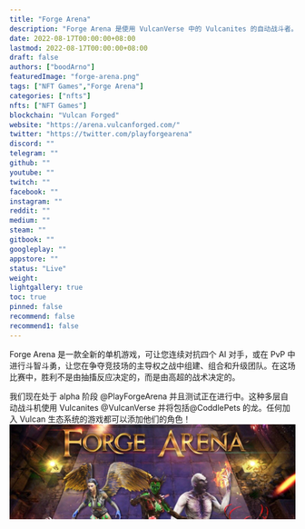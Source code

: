 ```yaml
---
title: "Forge Arena"
description: "Forge Arena 是使用 VulcanVerse 中的 Vulcanites 的自动战斗者。在这款奇幻战斗机中让您的 NFT 角色与 AI 或对手对抗。"
date: 2022-08-17T00:00:00+08:00
lastmod: 2022-08-17T00:00:00+08:00
draft: false
authors: ["boodArno"]
featuredImage: "forge-arena.png"
tags: ["NFT Games","Forge Arena"]
categories: ["nfts"]
nfts: ["NFT Games"]
blockchain: "Vulcan Forged"
website: "https://arena.vulcanforged.com/"
twitter: "https://twitter.com/playforgearena"
discord: ""
telegram: ""
github: ""
youtube: ""
twitch: ""
facebook: ""
instagram: ""
reddit: ""
medium: ""
steam: ""
gitbook: ""
googleplay: ""
appstore: ""
status: "Live"
weight: 
lightgallery: true
toc: true
pinned: false
recommend: false
recommend1: false
---
```

Forge Arena 是一款全新的单机游戏，可让您连续对抗四个 AI 对手，或在 PvP 中进行斗智斗勇，让您在争夺竞技场的主导权之战中组建、组合和升级团队。在这场比赛中，胜利不是由抽搐反应决定的，而是由高超的战术决定的。

我们现在处于 alpha 阶段
@PlayForgeArena
 并且测试正在进行中。这种多层自动战斗机使用 Vulcanites
@VulcanVerse
 并将包括@CoddlePets 的龙。任何加入 Vulcan 生态系统的游戏都可以添加他们的角色！![1500x500](1500x500.jpg)
